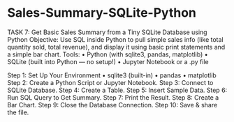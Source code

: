 # Sales-Summary-SQLite-Python
TASK 7: Get Basic Sales Summary from a Tiny SQLite Database using Python 
Objective: Use SQL inside Python to pull simple sales info (like total quantity sold, total revenue), and display it using basic print statements and a simple bar chart.
Tools: 
•	Python (with sqlite3, pandas, matplotlib) 
•	SQLite (built into Python — no setup!) 
•	Jupyter Notebook or a .py file

Step 1: Set Up Your Environment
•	sqlite3 (built-in)
•	pandas
•	matplotlib
Step 2: Create a Python Script or Jupyter Notebook.
Step 3: Connect to SQLite Database.
Step 4: Create a Table.
Step 5: Insert Sample Data.
Step 6: Run SQL Query to Get Summary.
Step 7: Print the Result.
Step 8: Create a Bar Chart.
Step 9: Close the Database Connection.
Step 10: Save & share the file.

